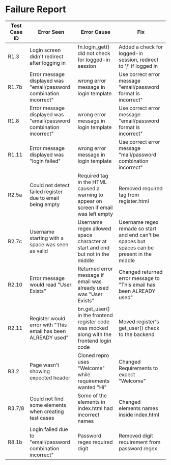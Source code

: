 # Failure Report

| Test Case ID | Error Seen                                                   | Error Cause                                                                               | Fix                                                                                            |
|--------------|--------------------------------------------------------------|-------------------------------------------------------------------------------------------|------------------------------------------------------------------------------------------------|
| R1.3         | Login screen didn't redirect after logging in                | fn.login_get() did not check for logged-in session                                        | Added a check for logged-in session, redirect to '/' if logged in                              |
| R1.7b        | Error message displayed was "email/password combination incorrect"| wrong error message in login template                                                | Use correct error message "email/password format is incorrect"                                 |
| R1.8         | Error message displayed was "email/password combination incorrect" | wrong error message in login template                                               | Use correct error message "email/password format is incorrect"                                 |
| R1.11        | Error message displayed was "login failed"                   | wrong error message in login template                                                     | Use correct error message "mail/password combination incorrect"                                |
| R2.5a        | Could not detect failed register due to email being empty    | Required tag in the HTML caused a warning to appear on screen if email was left empty     | Removed required tag from register.html                                                        |
| R2.7c        | Username starting with a space was seen as valid             | Username regex allowed space character at start and end but not in the middle             | Username regex remade so start and end can't be spaces but spaces can be present in the middle |
| R2.10        | Error message would read "User Exists"                       | Returned error message if email was already used was "User Exists"                        | Changed returned error message to "This email has been ALREADY used"                           |
| R2.11        | Register would error with "This email has been ALREADY used" | bn.get_user() in the frontend register code was mocked along with the frontend login code | Moved register's get_user() check to the backend                                               |
| R3.2         | Page wasn't showing expected header                          | Cloned repro uses "Welcome" while requirements wanted "Hi"                                | Changed Requirements to expect "Welcome"                                                       |
| R3.7/8       | Could not find some elements when creating test cases        | Some of the elements in index.html had incorrect names                                    | Changed elements names inside index.html
| R8.1b        | Login failed due to "email/password combination incorrect"   | Password regex required digit                                                             | Removed digit requirement from password regex                                                  |
